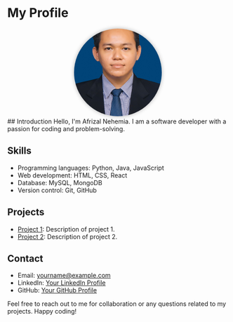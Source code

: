 
# My Profile
<div style="text-align: center;">
    <img src="afrizal.jpg" alt="Profile Picture" style="border-radius: 50%; width: 200px; height: 200px; object-fit: cover; box-shadow: 0 0 10px rgba(0, 0, 0, 0.3);">
</div>
## Introduction
Hello, I'm Afrizal Nehemia. I am a software developer with a passion for coding and problem-solving.

## Skills
- Programming languages: Python, Java, JavaScript
- Web development: HTML, CSS, React
- Database: MySQL, MongoDB
- Version control: Git, GitHub

## Projects
- [Project 1](https://github.com/yourusername/project1): Description of project 1.
- [Project 2](https://github.com/yourusername/project2): Description of project 2.

## Contact
- Email: yourname@example.com
- LinkedIn: [Your LinkedIn Profile](https://www.linkedin.com/in/yourusername/)
- GitHub: [Your GitHub Profile](https://github.com/yourusername)

Feel free to reach out to me for collaboration or any questions related to my projects. Happy coding!
